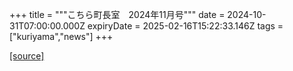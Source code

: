 +++
title = """こちら町長室　2024年11月号"""
date = 2024-10-31T07:00:00.000Z
expiryDate = 2025-02-16T15:22:33.146Z
tags = ["kuriyama","news"]
+++


[[source]](https://www.town.kuriyama.hokkaido.jp/site/mayor/30267.html)

